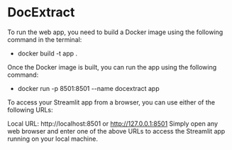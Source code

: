 # DocExtract

To run the web app, you need to build a Docker image using the following command in the terminal:

- docker build -t app .

Once the Docker image is built, you can run the app using the following command:

- docker run -p 8501:8501 --name docextract app

To access your Streamlit app from a browser, you can use either of the following URLs:

Local URL: http://localhost:8501 or http://127.0.0.1:8501
Simply open any web browser and enter one of the above URLs to access the Streamlit app running on your local machine.
